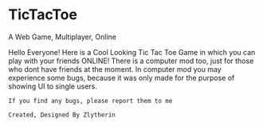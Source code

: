 # TicTacToe
A Web Game, Multiplayer, Online

Hello Everyone! 
    Here is a Cool Looking Tic Tac Toe Game in which you can play with your friends ONLINE! 
    There is a computer mod too, just for those who dont have friends at the moment. In computer mod you may experience some bugs, because it was only made for the purpose of showing UI to single users.

    If you find any bugs, please report them to me
    
    Created, Designed By Zlytherin
